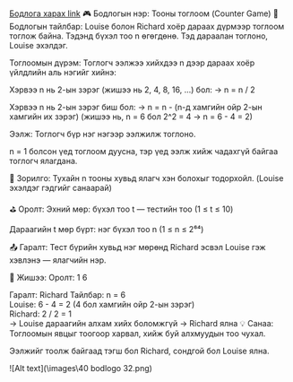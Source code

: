 <a href="https://www.hackerrank.com/challenges/counter-game/problem?isFullScreen=true">Бодлога харах link</a>
🎮 Бодлогын нэр: Тооны тоглоом (Counter Game)
📘 Бодлогын тайлбар:
Louise болон Richard хоёр дараах дүрмээр тоглоом тоглож байна. Тэдэнд бүхэл тоо n өгөгдөнө. Тэд дараалан тоглоно, Louise эхэлдэг.

Тоглоомын дүрэм:
Тоглогч ээлжээ хийхдээ n дээр дараах хоёр үйлдлийн аль нэгийг хийнэ:

Хэрвээ n нь 2-ын зэрэг (жишээ нь 2, 4, 8, 16, ...) бол:
→ n = n / 2

Хэрвээ n нь 2-ын зэрэг биш бол:
→ n = n - (n-д хамгийн ойр 2-ын хамгийн их зэрэг)
(жишээ нь, n = 6 бол 2^2 = 4 → n = 6 - 4 = 2)

Ээлж:
Тоглогч бүр нэг нэгээр ээлжилж тоглоно.

n = 1 болсон үед тоглоом дуусна, тэр үед ээлж хийж чадахгүй байгаа тоглогч ялагдана.

🎯 Зорилго:
Тухайн n тооны хувьд ялагч хэн болохыг тодорхойл. (Louise эхэлдэг гэдгийг санаарай)

⛳ Оролт:
Эхний мөр: бүхэл тоо t — тестийн тоо (1 ≤ t ≤ 10)

Дараагийн t мөр бүрт: нэг бүхэл тоо n (1 ≤ n ≤ 2⁶⁴)

📤 Гаралт:
Тест бүрийн хувьд нэг мөрөнд Richard эсвэл Louise гэж хэвлэнэ — ялагчийн нэр.

🧠 Жишээ:
Оролт:
1
6

Гаралт:
Richard
Тайлбар:
n = 6  
Louise: 6 - 4 = 2 (4 бол хамгийн ойр 2-ын зэрэг)  
Richard: 2 / 2 = 1  
→ Louise дараагийн алхам хийх боломжгүй → Richard ялна
💡 Санаа:
Тоглоомын явцыг тоогоор харвал, хийж буй алхмуудын тоо чухал.

Ээлжийг тоолж байгаад тэгш бол Richard, сондгой бол Louise ялна.


![Alt text](\images\40 bodlogo 32.png)